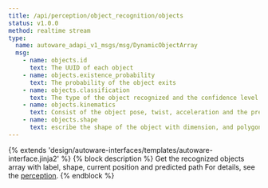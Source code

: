 ```yaml
---
title: /api/perception/object_recognition/objects
status: v1.0.0
method: realtime stream
type:
  name: autoware_adapi_v1_msgs/msg/DynamicObjectArray
  msg:
    - name: objects.id
      text: The UUID of each object
    - name: objects.existence_probability
      text: The probability of the object exits
    - name: objects.classification
      text: The type of the object recognized and the confidence level
    - name: objects.kinematics
      text: Consist of the object pose, twist, acceleration and the predicted_paths
    - name: objects.shape
      text: escribe the shape of the object with dimension, and polygon
---
```


{% extends 'design/autoware-interfaces/templates/autoware-interface.jinja2' %}
{% block description %}
Get the recognized objects array with label, shape, current position and predicted path
For details, see the [perception](../../../features/perception.md).
{% endblock %}
